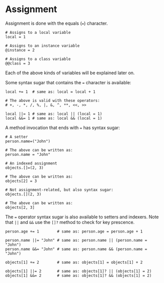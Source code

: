 # Assignment

Assignment is done with the equals (`=`) character.

```crystal
# Assigns to a local variable
local = 1

# Assigns to an instance variable
@instance = 2

# Assigns to a class variable
@@class = 3
```

Each of the above kinds of variables will be explained later on.

Some syntax sugar that contains the `=` character is available:

```crystal
local += 1  # same as: local = local + 1

# The above is valid with these operators:
# +, -, *, /, %, |, &, ^, **, <<, >>

local ||= 1 # same as: local || (local = 1)
local &&= 1 # same as: local && (local = 1)
```

A method invocation that ends with `=` has syntax sugar:

```crystal
# A setter
person.name=("John")

# The above can be written as:
person.name = "John"

# An indexed assignment
objects.[]=(2, 3)

# The above can be written as:
objects[2] = 3

# Not assignment-related, but also syntax sugar:
objects.[](2, 3)

# The above can be written as:
objects[2, 3]
```

The `=` operator syntax sugar is also available to setters and indexers. Note that `||` and `&&` use the `[]?` method to check for key prescence.

```crystal
person.age += 1        # same as: person.age = person.age + 1

person.name ||= "John" # same as: person.name || (person.name = "John")
person.name &&= "John" # same as: person.name && (person.name = "John")

objects[1] += 2        # same as: objects[1] = objects[1] + 2

objects[1] ||= 2       # same as: objects[1]? || (objects[1] = 2)
objects[1] &&= 2       # same as: objects[1]? && (objects[1] = 2)
```
